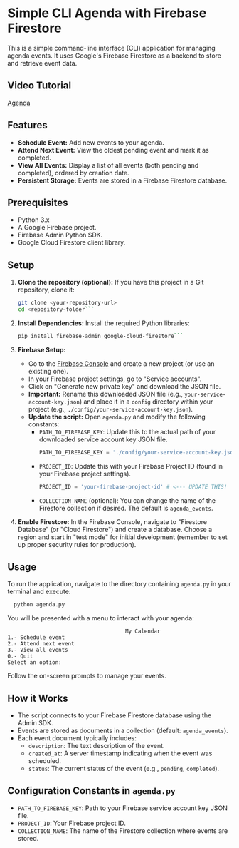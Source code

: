 # Simple CLI Agenda with Firebase Firestore

This is a simple command-line interface (CLI) application for managing agenda events. It uses Google's Firebase Firestore as a backend to store and retrieve event data.

## Video Tutorial
[Agenda](https://youtube.com)

## Features

*   **Schedule Event:** Add new events to your agenda.
*   **Attend Next Event:** View the oldest pending event and mark it as completed.
*   **View All Events:** Display a list of all events (both pending and completed), ordered by creation date.
*   **Persistent Storage:** Events are stored in a Firebase Firestore database.

## Prerequisites

*   Python 3.x
*   A Google Firebase project.
*   Firebase Admin Python SDK.
*   Google Cloud Firestore client library.

## Setup

1.  **Clone the repository (optional):**
   If you have this project in a Git repository, clone it:
    ```bash
    git clone <your-repository-url>
    cd <repository-folder```

2.  **Install Dependencies:**
    Install the required Python libraries:
    ```bash
    pip install firebase-admin google-cloud-firestore```

3.  **Firebase Setup:**
    *   Go to the [Firebase Console](https://console.firebase.google.com/) and create a new project (or use an existing one).
    *   In your Firebase project settings, go to "Service accounts".
    *   Click on "Generate new private key" and download the JSON file.
    *   **Important:** Rename this downloaded JSON file (e.g., `your-service-account-key.json`) and place it in a `config` directory within your project (e.g., `./config/your-service-account-key.json`).
    *   **Update the script:**
        Open `agenda.py` and modify the following constants:
        *   `PATH_TO_FIREBASE_KEY`: Update this to the actual path of your downloaded service account key JSON file.
            ```python
            PATH_TO_FIREBASE_KEY = './config/your-service-account-key.json' # <--- UPDATE THIS!
            ```
        *   `PROJECT_ID`: Update this with your Firebase Project ID (found in your Firebase project settings).
            ```python
            PROJECT_ID = 'your-firebase-project-id' # <--- UPDATE THIS!
            ```
        *   `COLLECTION_NAME` (optional): You can change the name of the Firestore collection if desired. The default is `agenda_events`.

4.  **Enable Firestore:**
    In the Firebase Console, navigate to "Firestore Database" (or "Cloud Firestore") and create a database. Choose a region and start in "test mode" for initial development (remember to set up proper security rules for production).

## Usage

To run the application, navigate to the directory containing `agenda.py` in your terminal and execute:

```bash
  python agenda.py
```

You will be presented with a menu to interact with your agenda:

```
                                     My Calendar
1.- Schedule event
2.- Attend next event
3.- View all events
0.- Quit
Select an option:
```

Follow the on-screen prompts to manage your events.

## How it Works

*   The script connects to your Firebase Firestore database using the Admin SDK.
*   Events are stored as documents in a collection (default: `agenda_events`).
*   Each event document typically includes:
    *   `description`: The text description of the event.
    *   `created_at`: A server timestamp indicating when the event was scheduled.
    *   `status`: The current status of the event (e.g., `pending`, `completed`).

## Configuration Constants in `agenda.py`

*   `PATH_TO_FIREBASE_KEY`: Path to your Firebase service account key JSON file.
*   `PROJECT_ID`: Your Firebase project ID.
*   `COLLECTION_NAME`: The name of the Firestore collection where events are stored.

